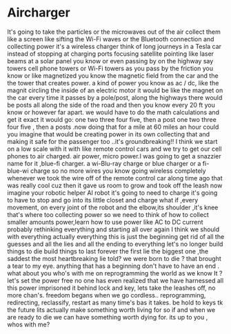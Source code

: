 # Aircharger
It's going to take the particles or the microwaves out of the air collect them like a screen like sifting the Wi-Fi waves or the Bluetooth connection and collecting power it's a wireless charger
think of long journeys in a Tesla car instead of stopping at charging ports focusing satellite pointing like laser beams at a solar panel you know or even passing by on the highway say towers cell phone towers or Wi-Fi towers as you pass by the friction you know or like magnetized you know the magnetic field from the car and the the tower that creates  power. a kind of power you know as ac / dc, like the magnit circling the inside of an electric motor it would be like the magnet on the car every time it passes by a pole/post, along the highways there would be posts all along the side of the road and then you know every 20 ft you know or however far apart. we would have to do the math calculations and get it exact  it would go: one two three four five, then a post one two three four five , then a posts .now doing that for a mile at 60 miles an hour could you imagine that would be creating power in its own collecting that and making it safe for the passenger too ..it's groundbreaking!! I think we start on a low scale with it with like remote control cars and we try to get our cell phones to air charged. air power, micro power.I was going to get a  snazzier name for it ,blue-fi charger. a wi-Blu-ray charge or blue charger or a fi- blue-wi charge so no more wires you know going wireless completely whenever we took the wire off of the remote control car along time ago that was really cool cuz then it gave us room to grow and took off the leash now imagine your robotic helper AI robot it's going to need to charge it's going to have to stop and go into its little closet and charge what if ,every movement, on every joint of the robot and the elbow,its shoulder ,it's knee that's where too collecting power so we need to think of how to collect smaller amounts power,learn how to use power like  AC to DC current probably rethinking everything and starting all over again I think we should with everything actually everything this is just the beginning get rid of all the guesses and all the lies and all the ending to everything let's no longer build things to die build things to last forever the first lie the biggest one ,the saddest the most heartbreaking lie told? we were born to die ? that brought a tear to my eye. anything that has a beginning don't have to have an end . what about you who's with me on reprogramming the world as we know It ? let's set the power free no one has even realized that we have harnessed all this power imprisoned it behind lock and key, lets take the leashes off, no more chan's. freedom begans when we go cordless.. 
reprogramming, redirecting, reclassify, restart as many time's bas it takes. be hold to keys tk the future lits actually make something worth living for so if and when we are ready to die we can have something worth dying for. its up to you , whos with me?

